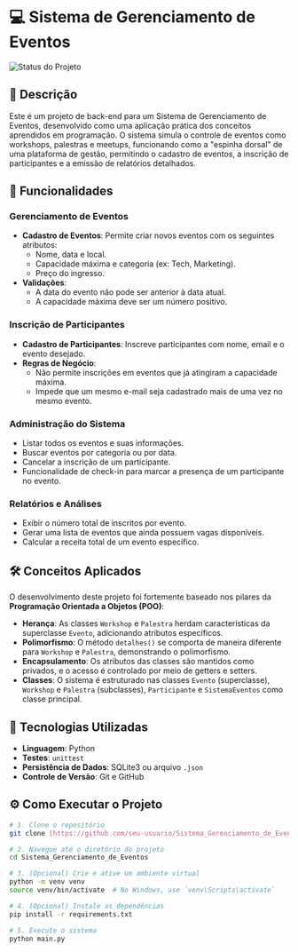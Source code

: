 # 💻 Sistema de Gerenciamento de Eventos

![Status do Projeto](https://img.shields.io/badge/status-em%20desenvolvimento-yellow)

## 📝 Descrição

Este é um projeto de back-end para um Sistema de Gerenciamento de Eventos, desenvolvido como uma aplicação prática dos conceitos aprendidos em programação. O sistema simula o controle de eventos como workshops, palestras e meetups, funcionando como a "espinha dorsal" de uma plataforma de gestão, permitindo o cadastro de eventos, a inscrição de participantes e a emissão de relatórios detalhados.

## 🚀 Funcionalidades

### Gerenciamento de Eventos
* **Cadastro de Eventos**: Permite criar novos eventos com os seguintes atributos:
    * Nome, data e local.
    * Capacidade máxima e categoria (ex: Tech, Marketing).
    * Preço do ingresso.
* **Validações**:
    * A data do evento não pode ser anterior à data atual.
    * A capacidade máxima deve ser um número positivo.

### Inscrição de Participantes
* **Cadastro de Participantes**: Inscreve participantes com nome, email e o evento desejado.
* **Regras de Negócio**:
    * Não permite inscrições em eventos que já atingiram a capacidade máxima.
    * Impede que um mesmo e-mail seja cadastrado mais de uma vez no mesmo evento.

### Administração do Sistema
* Listar todos os eventos e suas informações.
* Buscar eventos por categoria ou por data.
* Cancelar a inscrição de um participante.
* Funcionalidade de check-in para marcar a presença de um participante no evento.

### Relatórios e Análises
* Exibir o número total de inscritos por evento.
* Gerar uma lista de eventos que ainda possuem vagas disponíveis.
* Calcular a receita total de um evento específico.

## 🛠️ Conceitos Aplicados

O desenvolvimento deste projeto foi fortemente baseado nos pilares da **Programação Orientada a Objetos (POO)**:

* **Herança**: As classes `Workshop` e `Palestra` herdam características da superclasse `Evento`, adicionando atributos específicos.
* **Polimorfismo**: O método `detalhes()` se comporta de maneira diferente para `Workshop` e `Palestra`, demonstrando o polimorfismo.
* **Encapsulamento**: Os atributos das classes são mantidos como privados, e o acesso é controlado por meio de getters e setters.
* **Classes**: O sistema é estruturado nas classes `Evento` (superclasse), `Workshop` e `Palestra` (subclasses), `Participante` e `SistemaEventos` como classe principal.

## 🔧 Tecnologias Utilizadas

* **Linguagem**: Python
* **Testes**: `unittest`
* **Persistência de Dados**: SQLite3 ou arquivo `.json`
* **Controle de Versão**: Git e GitHub

## ⚙️ Como Executar o Projeto

```bash
# 1. Clone o repositório
git clone [https://github.com/seu-usuario/Sistema_Gerenciamento_de_Eventos.git](https://github.com/seu-usuario/Sistema_Gerenciamento_de_Eventos.git)

# 2. Navegue até o diretório do projeto
cd Sistema_Gerenciamento_de_Eventos

# 3. (Opcional) Crie e ative um ambiente virtual
python -m venv venv
source venv/bin/activate  # No Windows, use `venv\Scripts\activate`

# 4. (Opcional) Instale as dependências
pip install -r requirements.txt

# 5. Execute o sistema
python main.py
